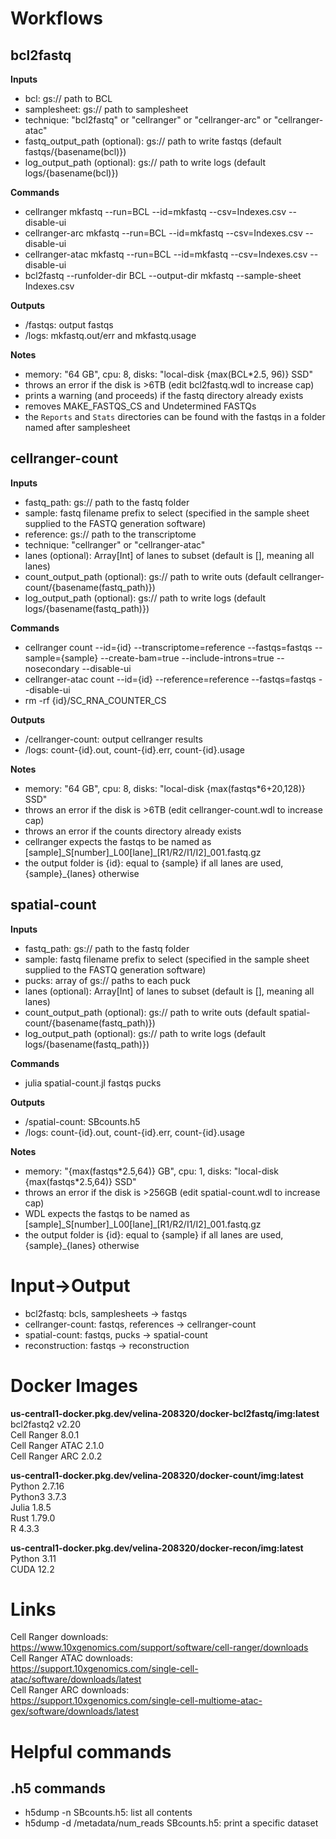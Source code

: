 Workflows
=========

bcl2fastq
---------

**Inputs**  
* bcl: gs:// path to BCL  
* samplesheet: gs:// path to samplesheet  
* technique: "bcl2fastq" or "cellranger" or "cellranger-arc" or "cellranger-atac"
* fastq_output_path (optional): gs:// path to write fastqs (default fastqs/{basename(bcl)})  
* log_output_path (optional): gs:// path to write logs (default logs/{basename(bcl)})

**Commands**  
* cellranger mkfastq --run=BCL --id=mkfastq --csv=Indexes.csv --disable-ui  
* cellranger-arc mkfastq --run=BCL --id=mkfastq --csv=Indexes.csv --disable-ui  
* cellranger-atac mkfastq --run=BCL --id=mkfastq --csv=Indexes.csv --disable-ui
* bcl2fastq --runfolder-dir BCL --output-dir mkfastq --sample-sheet Indexes.csv  

**Outputs**  
* /fastqs: output fastqs  
* /logs: mkfastq.out/err and mkfastq.usage

**Notes**
* memory: "64 GB", cpu: 8, disks: "local-disk {max(BCL*2.5, 96)} SSD"  
* throws an error if the disk is >6TB (edit bcl2fastq.wdl to increase cap)  
* prints a warning (and proceeds) if the fastq directory already exists
* removes MAKE_FASTQS_CS and Undetermined FASTQs
* the `Reports` and `Stats` directories can be found with the fastqs in a folder named after samplesheet

cellranger-count
----------------

**Inputs**  
* fastq_path: gs:// path to the fastq folder  
* sample: fastq filename prefix to select (specified in the sample sheet supplied to the FASTQ generation software)  
* reference: gs:// path to the transcriptome  
* technique: "cellranger" or "cellranger-atac"  
* lanes (optional): Array[Int] of lanes to subset (default is [], meaning all lanes)  
* count_output_path (optional): gs:// path to write outs (default cellranger-count/{basename(fastq_path)})  
* log_output_path (optional): gs:// path to write logs (default logs/{basename(fastq_path)})

**Commands**  
* cellranger count --id={id} --transcriptome=reference --fastqs=fastqs --sample={sample} --create-bam=true --include-introns=true --nosecondary --disable-ui  
* cellranger-atac count --id={id} --reference=reference --fastqs=fastqs --disable-ui  
* rm -rf {id}/SC_RNA_COUNTER_CS

**Outputs**  
* /cellranger-count: output cellranger results  
* /logs: count-{id}.out, count-{id}.err, count-{id}.usage  

**Notes**
* memory: "64 GB", cpu: 8, disks: "local-disk {max(fastqs\*6+20,128)} SSD"  
* throws an error if the disk is >6TB (edit cellranger-count.wdl to increase cap)
* throws an error if the counts directory already exists
* cellranger expects the fastqs to be named as [sample]\_S[number]\_L00[lane]\_[R1/R2/I1/I2]\_001.fastq.gz
* the output folder is {id}: equal to {sample} if all lanes are used, {sample}_{lanes} otherwise

spatial-count
----------------

**Inputs**  
* fastq_path: gs:// path to the fastq folder  
* sample: fastq filename prefix to select (specified in the sample sheet supplied to the FASTQ generation software)  
* pucks: array of gs:// paths to each puck  
* lanes (optional): Array[Int] of lanes to subset (default is [], meaning all lanes)  
* count_output_path (optional): gs:// path to write outs (default spatial-count/{basename(fastq_path)})  
* log_output_path (optional): gs:// path to write logs (default logs/{basename(fastq_path)})

**Commands**  
* julia spatial-count.jl fastqs pucks  

**Outputs**  
* /spatial-count: SBcounts.h5  
* /logs: count-{id}.out, count-{id}.err, count-{id}.usage  

**Notes**
* memory: "{max(fastqs\*2.5,64)} GB", cpu: 1, disks: "local-disk {max(fastqs\*2.5,64)} SSD"  
* throws an error if the disk is >256GB (edit spatial-count.wdl to increase cap)
* WDL expects the fastqs to be named as [sample]\_S[number]\_L00[lane]\_[R1/R2/I1/I2]\_001.fastq.gz
* the output folder is {id}: equal to {sample} if all lanes are used, {sample}_{lanes} otherwise

Input→Output
====================
* bcl2fastq: bcls, samplesheets → fastqs  
* cellranger-count: fastqs, references → cellranger-count  
* spatial-count: fastqs, pucks → spatial-count
* reconstruction: fastqs → reconstruction  

Docker Images
=============
**us-central1-docker.pkg.dev/velina-208320/docker-bcl2fastq/img:latest**  
bcl2fastq2 v2.20  
Cell Ranger 8.0.1  
Cell Ranger ATAC 2.1.0  
Cell Ranger ARC 2.0.2  

**us-central1-docker.pkg.dev/velina-208320/docker-count/img:latest**  
Python 2.7.16  
Python3 3.7.3  
Julia 1.8.5  
Rust 1.79.0  
R 4.3.3  

**us-central1-docker.pkg.dev/velina-208320/docker-recon/img:latest**  
Python 3.11  
CUDA 12.2  

Links
=====
Cell Ranger downloads:  
https://www.10xgenomics.com/support/software/cell-ranger/downloads  
Cell Ranger ATAC downloads:  
https://support.10xgenomics.com/single-cell-atac/software/downloads/latest  
Cell Ranger ARC downloads:  
https://support.10xgenomics.com/single-cell-multiome-atac-gex/software/downloads/latest  

Helpful commands
================
.h5 commands
------------
* h5dump -n SBcounts.h5: list all contents
* h5dump -d /metadata/num_reads SBcounts.h5: print a specific dataset
